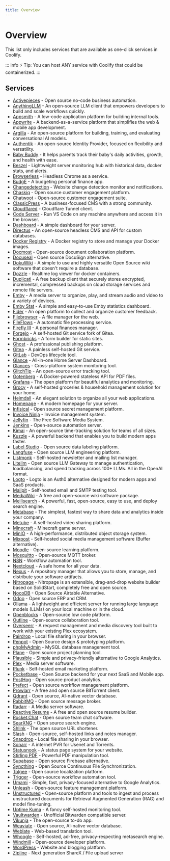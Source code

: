 ```yaml
---
title: Overview
---
```


# Overview

This list only includes services that are available as one-click services in Coolify.

::: info ⚡️ Tip:
You can host ANY service with Coolify that could be containerized.
:::

<!-- Click the below cards to know more about the services. -->

<!-- <CardGroup :columns="3" /> -->

<!-- All services are open source and self-hostable. -->

<!-- ::: danger Note:
  **This services page is in active development, so the services list here and on the sidebar may not be complete. They will be updated soon.**

  **For now you can view all the service list on https://github.com/coollabsio/coolify/tree/main/templates/compose**
::: -->


## Services

- [Activepieces](/services/activepieces) - Open source no-code business automation.
- [AnythingLLM](/services/anythingllm) - An open-source LLM client that empowers developers to build and scale workflows quickly.
- [Appsmith](/services/appsmith) - A low-code application platform for building internal tools.
- [Appwrite](/services/appwrite) - A backend-as-a-service platform that simplifies the web & mobile app development.
- [Argilla](/services/argilla) - An open-source platform for building, training, and evaluating conversational AI models.
- [Authentik](/services/authentik) - An open-source Identity Provider, focused on flexibility and versatility.
- [Baby Buddy](/services/babybuddy) - It helps parents track their baby's daily activities, growth, and health with ease.
- [Beszel](/services/beszel) - Lightweight server monitoring hub with historical data, docker stats, and alerts.
- [Browserless](/services/browserless) - Headless Chrome as a service.
- [BudgE](/services/budge) - A budgeting personal finance app.
- [Changedetection](/services/changedetection) - Website change detection monitor and notifications.
- [Chaskiq](/services/chaskiq) - Open source customer engagement platform.
- [Chatwoot](/services/chatwoot) - Open-source customer engagement suite.
- [ClassicPress](/services/classicpress) - A business-focused CMS with a strong community.
- [Cloudflared](/services/cloudflared) - Cloudflare Tunnel client.
- [Code Server](/services/code-server) - Run VS Code on any machine anywhere and access it in the browser.
- [Dashboard](/services/dashboard) - A simple dashboard for your server.
- [Directus](/services/directus) - An open-source headless CMS and API for custom databases.
- [Docker Registry](/services/docker-registry) - A Docker registry to store and manage your Docker images.
- [Docmost](/services/docmost) - Open-source document collaboration platform.
- [Docuseal](/services/docuseal) - Open source DocuSign alternative.
- [DokuWiki](/services/dokuwiki) - A simple to use and highly versatile Open Source wiki software that doesn't require a database.
- [Dozzle](/services/dozzle) -  Realtime log viewer for docker containers.
- [Duplicati](/services/duplicati) - A free backup client that securely stores encrypted, incremental, compressed backups on cloud storage services and remote file servers.
- [Emby](/services/emby) - A media server to organize, play, and stream audio and video to a variety of devices.
- [Emby Stat](/services/emby-stat) - A simple and easy-to-use Emby statistics dashboard.
- [Fider](/services/fider) - An open platform to collect and organize customer feedback.
- [Filebrowser](/services/filebrowser) - A file manager for the web.
- [FileFlows](/services/fileflows) - A automatic file processing service.
- [Firefly III](/services/firefly-iii) - A personal finances manager.
- [Forgejo](/services/forgejo) - A self-hosted Git service fork of Gitea.
- [Formbricks](/services/formbricks) - A form builder for static sites.
- [Ghost](/services/ghost) - A professional publishing platform.
- [Gitea](/services/gitea) - A painless self-hosted Git service.
- [GitLab](/services/gitlab) - DevOps lifecycle tool.
- [Glance](/services/glance) - All-in-one Home Server Dashboard.
- [Glances](/services/glances) - Cross-platform system monitoring tool.
- [GlitchTip](/services/glitchtip) - An open-source error tracking tool.
- [Gotenberg](/services/gotenberg) -  A Docker-powered stateless API for PDF files.
- [Grafana](/services/grafana) - The open platform for beautiful analytics and monitoring.
- [Grocy](/services/grocy) - A self-hosted groceries & household management solution for your home.
- [Heimdall](/services/heimdall) - An elegant solution to organize all your web applications.
- [Homepage](/services/homepage) - A modern homepage for your server.
- [Infisical](/services/infisical) - Open source secret management platform.
- [Invoice Ninja](/services/invoice-ninja) - Invoice management system.
- [Jellyfin](/services/jellyfin) - The Free Software Media System.
- [Jenkins](/services/jenkins) - Open-source automation server.
- [Kimai](/services/kimai) - An open-source time-tracking solution for teams of all sizes.
- [Kuzzle](/services/kuzzle) - A powerful backend that enables you to build modern apps faster.
- [Label Studio](/services/labelstudio) - Open source data labeling platform.
- [Langfuse](/services/langfuse) - Open source LLM engineering platform.
- [Listmonk](/services/listmonk) - Self-hosted newsletter and mailing list manager.
- [Litellm](/services/litellm) - Open source LLM Gateway to manage authentication, loadbalancing, and spend tracking across 100+ LLMs. All in the OpenAI format.
- [Logto](/services/logto) - Logto is an Auth0 alternative designed for modern apps and SaaS products.
- [Mailpit](/services/mailpit) - Self-hosted email and SMTP testing tool.
- [MediaWiki](/services/mediawiki) - A free and open-source wiki software package.
- [Meilisearch](/services/meilisearch) - A powerful, fast, open-source, easy to use, and deploy search engine.
- [Metabase](/services/metabase) - The simplest, fastest way to share data and analytics inside your company.
- [Metube](/services/metube) - A self-hosted video sharing platform.
- [Minecraft](/services/minecraft) - Minecraft game server.
- [MinIO](/services/minio) - A high-performance, distributed object storage system.
- [Mixpost](/services/mixpost) - Self-hosted social media management software (Buffer alternative).
- [Moodle](/services/moodle) - Open-source learning platform.
- [Mosquitto](/services/mosquitto) - Open-source MQTT broker.
- [N8N](/services/n8n) - Workflow automation tool.
- [Nextcloud](/services/nextcloud) - A safe home for all your data.
- [Nexus](/services/sonatype-nexus) - A repository manager that allows you to store, manage, and distribute your software artifacts.
- [Nitropage](/services/nitropage) - Nitropage is an extensible, drag-and-drop website builder based on SolidStart, completely free and open source.
- [NocoDB](/services/nocodb) - Open Source Airtable Alternative.
- [Odoo](/services/odoo) - Open source ERP and CRM.
- [Ollama](/services/ollama) - A lightweight and efficient server for running large language models (LLMs) on your local machine or in the cloud.
- [Openblocks](/services/openblocks) - Open-source low code platform.
- [Outline](/services/outline) - Open-source collaboration tool.
- [Overseerr](/services/overseerr) - A request management and media discovery tool built to work with your existing Plex ecosystem.
- [Pairdrop](/services/pairdrop) - Local file sharing in your browser.
- [Penpot](/services/penpot) - Open Source design & prototyping platform.
- [phpMyAdmin](/services/phpmyadmin) - MySQL database management tool.
- [Plane](/services/plane) - Open source project planning tool.
- [Plausible](/services/plausible) - Simple and privacy-friendly alternative to Google Analytics.
- [Plex](/services/plex) - Media server software.
- [Plunk](/services/plunk) - Self-hosted email marketing platform.
- [Pocketbase](/services/pocketbase) - Open Source backend for your next SaaS and Mobile app.
- [PostHog](/services/posthog) - Open source product analytics.
- [Prefect](/services/prefect) - Open source workflow management platform.
- [Prowlarr](/services/prowlarr) - A free and open source BitTorrent client.
- [Qdrant](/services/qdrant) - Open source, AI-native vector database.
- [RabbitMQ](/services/rabbitmq) - Open source message broker.
- [Radarr](/services/radarr) - A Media server software.
- [Reactive Resume](/services/reactive-resume) - A free and open source resume builder.
- [Rocket.Chat](/services/rocketchat) - Open source team chat software.
- [SearXNG](/services/searxng) - Open source search engine.
- [Shlink](/services/shlink) - The open source URL shortener.
- [Slash](/services/slash) - Open-source, self-hosted links and notes manager.
- [Snapdrop](/services/snapdrop) - Local file sharing in your browser.
- [Sonarr](/services/sonarr) - A internet PVR for Usenet and Torrents.
- [Statusnook](/services/statusnook) - A status page system for your website.
- [Stirling PDF](/services/stirling-pdf) - Powerful PDF manipulation tool.
- [Supabase](/services/supabase) - Open source Firebase alternative.
- [Syncthing](/services/syncthing) - Open Source Continuous File Synchronization.
- [Tolgee](/services/tolgee) - Open source localization platform.
- [Trigger](/services/trigger) - Open-source workflow automation tool.
- [Umami](/services/umami) - Simple, fast, privacy-focused alternative to Google Analytics.
- [Unleash](/services/unleash) - Open-source feature management platform.
- [Unstructured](/services/unstructured) - Open-source platform and tools to ingest and process unstructured documents for Retrieval Augmented Generation (RAG) and model fine-tuning.
- [Uptime Kuma](/services/uptime-kuma) - A fancy self-hosted monitoring tool.
- [Vaultwarden](/services/vaultwarden) - Unofficial Bitwarden compatible server.
- [Vikunja](/services/vikunja) - The open-source to-do app.
- [Weaviate](/services/weaviate) - Open source, AI-native vector database.
- [Weblate](/services/weblate) - Web-based translation tool.
- [Whoogle](/services/whoogle) - Self-hosted, ad-free, privacy-respecting metasearch engine.
- [Windmill](/services/windmill) - Open-source developer platform.
- [WordPress](/services/wordpress) - Website and blogging platform.
- [Zipline](/services/zipline) - Next generation ShareX / File upload server
